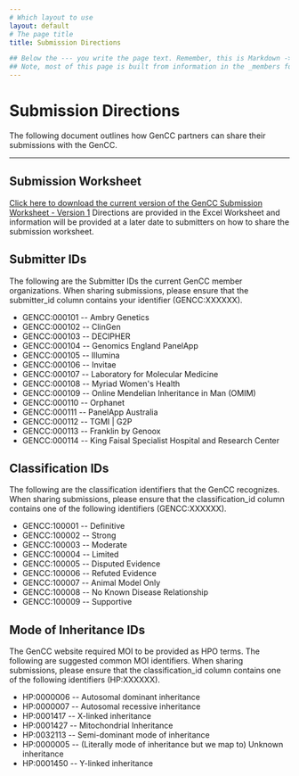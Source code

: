 ```yaml
---
# Which layout to use
layout: default
# The page title
title: Submission Directions

## Below the --- you write the page text. Remember, this is Markdown -> https://www.markdownguide.org/cheat-sheet
## Note, most of this page is built from information in the _members folder
---
```

# Submission Directions

The following document outlines how GenCC partners can share their submissions with the GenCC.

---

## Submission Worksheet
[Click here to download the current version of the GenCC Submission Worksheet - Version 1](/docs/gencc-submission-sheet-v1.xlsx)
Directions are provided in the Excel Worksheet and information will be provided at a later date to submitters on how to share the submission worksheet.

## Submitter IDs
The following are the Submitter IDs the current GenCC member organizations.  When sharing submissions, please ensure that the submitter_id column contains your identifier (GENCC:XXXXXX).
- GENCC:000101 -- Ambry Genetics
- GENCC:000102 -- ClinGen
- GENCC:000103 -- DECIPHER
- GENCC:000104 -- Genomics England PanelApp
- GENCC:000105 -- Illumina
- GENCC:000106 -- Invitae
- GENCC:000107 -- Laboratory for Molecular Medicine
- GENCC:000108 -- Myriad Women's Health
- GENCC:000109 -- Online Mendelian Inheritance in Man (OMIM)
- GENCC:000110 -- Orphanet
- GENCC:000111 -- PanelApp Australia
- GENCC:000112 -- TGMI | G2P
- GENCC:000113 -- Franklin by Genoox
- GENCC:000114 -- King Faisal Specialist Hospital and Research Center

## Classification IDs
The following are the classification identifiers that the GenCC recognizes. When sharing submissions, please ensure that the classification_id column contains one of the following identifiers (GENCC:XXXXXX).
- GENCC:100001 -- Definitive
- GENCC:100002 -- Strong
- GENCC:100003 -- Moderate
- GENCC:100004 -- Limited
- GENCC:100005 -- Disputed Evidence
- GENCC:100006 -- Refuted Evidence
- GENCC:100007 -- Animal Model Only
- GENCC:100008 -- No Known Disease Relationship
- GENCC:100009 -- Supportive

## Mode of Inheritance IDs
The GenCC website required MOI to be provided as HPO terms.  The following are suggested common MOI identifiers. When sharing submissions, please ensure that the classification_id column contains one of the following identifiers (HP:XXXXXX).
- HP:0000006 -- Autosomal dominant inheritance
- HP:0000007 -- Autosomal recessive inheritance
- HP:0001417 -- X-linked inheritance
- HP:0001427 -- Mitochondrial Inheritance
- HP:0032113 -- Semi-dominant mode of inheritance
- HP:0000005 -- (Literally mode of inheritance but we map to) Unknown inheritance
- HP:0001450 -- Y-linked inheritance
